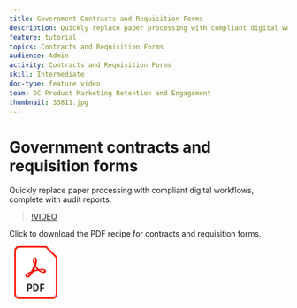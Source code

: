 ```yaml
---
title: Government Contracts and Requisition Forms
description: Quickly replace paper processing with compliant digital workflows, complete with audit reports
feature: tutorial
topics: Contracts and Requisition Forms
audience: Admin
activity: Contracts and Requisition Forms
skill: Intermediate
doc-type: feature video
team: DC Product Marketing Retention and Engagement
thumbnail: 33811.jpg
---
```


# Government contracts and requisition forms

Quickly replace paper processing with compliant digital workflows, complete with audit reports.

>[!VIDEO](https://video.tv.adobe.com/v/33811?hidetitle=true)

Click to download the PDF recipe for contracts and requisition forms.

[![Download PDF Recipe](../assets/acrobat_PDF_96.png)](../assets/UseCaseRecipe-EN-UsingWorkflowDesigner.pdf)
